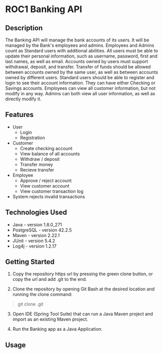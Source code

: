 # ROC1 Banking API

## Description

The Banking API will manage the bank accounts of its users. It will be managed by the Bank's employees and admins. Employees and Admins count as Standard users with additional abilities. All users must be able to update their personal information, such as username, password, first and last names, as well as email. Accounts owned by users must support withdrawal, deposit, and transfer. Transfer of funds should be allowed between accounts owned by the same user, as well as between accounts owned by different users. Standard users should be able to register and login to see their account information. They can have either Checking or Savings accounts. Employees can view all customer information, but not modify in any way. Admins can both view all user information, as well as directly modify it.

## Features

* User
  * Login
  * Registration
* Customer
  * Create checking account
  * View balance of all accounts
  * Withdraw / deposit
  * Transfer money
  * Recieve transfer
* Employee
  * Approve / reject account
  * View customer account
  * View customer transaction log
* System rejects invalid transactions

## Technologies Used

* Java - version 1.8.0_271
* PostgreSQL - version 42.2.5
* Maven - version 2.22.1
* JUnit - version 5.4.2
* Log4j - version 1.2.17

## Getting Started

1. Copy the repository https url by pressing the green clone button, or
  copy the url and add .git to the end.
  
2. Clone the repository by opening Git Bash at the desired location and running the clone command:

> git clone <url>.git
  
3. Open IDE (Spring Tool Suite) that can run a Java Maven project and import as an existing Maven project.

4. Run the Banking app as a Java Application.

## Usage

